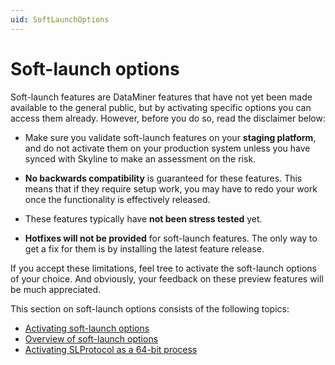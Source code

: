 ```yaml
---
uid: SoftLaunchOptions
---
```


# Soft-launch options

Soft-launch features are DataMiner features that have not yet been made available to the general public, but by activating specific options you can access them already. However, before you do so, read the disclaimer below:

- Make sure you validate soft-launch features on your **staging platform**, and do not activate them on your production system unless you have synced with Skyline to make an assessment on the risk.

- **No backwards compatibility** is guaranteed for these features. This means that if they require setup work, you may have to redo your work once the functionality is effectively released.

- These features typically have **not been stress tested** yet.

- **Hotfixes will not be provided** for soft-launch features. The only way to get a fix for them is by installing the latest feature release.

If you accept these limitations, feel tree to activate the soft-launch options of your choice. And obviously, your feedback on these preview features will be much appreciated.

This section on soft-launch options consists of the following topics:

- [Activating soft-launch options](xref:Activating_Soft_Launch_Options)
- [Overview of soft-launch options](xref:Overview_of_Soft_Launch_Options)
- [Activating SLProtocol as a 64-bit process](xref:Activating_SLProtocol_as_a_64_Bit_Process)
